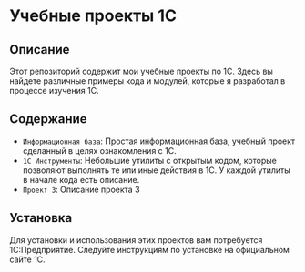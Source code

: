 # Учебные проекты 1С

## Описание

Этот репозиторий содержит мои учебные проекты по 1С. Здесь вы найдете различные примеры кода и модулей, которые я разработал в процессе изучения 1С.

## Содержание

- `Информационная база`: Простая информационная база, учебный проект сделанный в целях ознакомления с 1С.
- `1С Инструменты`: Небольшие утилиты с открытым кодом, которые позволяют выполнять те или иные действия в 1С. У каждой утилиты в начале кода есть описание.
- `Проект 3`: Описание проекта 3

## Установка

Для установки и использования этих проектов вам потребуется 1С:Предприятие. 
Следуйте инструкциям по установке на официальном сайте 1С.
